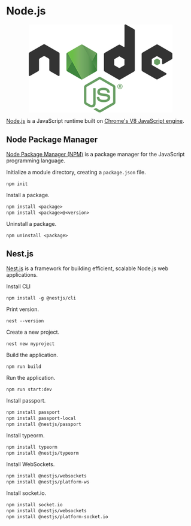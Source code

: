 # Node.js

<p align="center"><img align="center" src="nodejs.png"></p>

[Node.js](https://nodejs.org/) is a JavaScript runtime built on [Chrome's V8 JavaScript engine](https://v8.dev/).

## Node Package Manager

[Node Package Manager (NPM)](https://www.npmjs.com/) is a package manager for the JavaScript programming language.

Initialize a module directory, creating a `package.json` file.
```
npm init
```

Install a package.
```
npm install <package>
npm install <package>@<version>
```

Uninstall a package.
```
npm uninstall <package>
```

## Nest.js

[Nest.js](https://nestjs.com/) is a framework for building efficient, scalable Node.js web applications.

Install CLI
```
npm install -g @nestjs/cli
```

Print version.
```
nest --version
```

Create a new project.
```
nest new myproject
```

Build the application.
```
npm run build
```

Run the application.
```
npm run start:dev
```

Install passport.
```
npm install passport
npm install passport-local
npm install @nestjs/passport
```

Install typeorm.
```
npm install typeorm
npm install @nestjs/typeorm
```

Install WebSockets.
```
npm install @nestjs/websockets
npm install @nestjs/platform-ws
```

Install socket.io.
```
npm install socket.io
npm install @nestjs/websockets
npm install @nestjs/platform-socket.io
```
